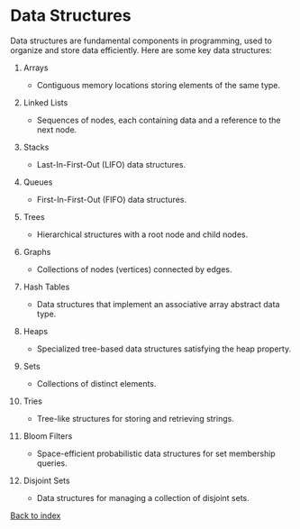 # Data Structures

Data structures are fundamental components in programming, used to organize and store data efficiently. Here are some key data structures:

1. Arrays
   - Contiguous memory locations storing elements of the same type.

2. Linked Lists
   - Sequences of nodes, each containing data and a reference to the next node.

3. Stacks
   - Last-In-First-Out (LIFO) data structures.

4. Queues
   - First-In-First-Out (FIFO) data structures.

5. Trees
   - Hierarchical structures with a root node and child nodes.

6. Graphs
   - Collections of nodes (vertices) connected by edges.

7. Hash Tables
   - Data structures that implement an associative array abstract data type.

8. Heaps
   - Specialized tree-based data structures satisfying the heap property.

9. Sets
   - Collections of distinct elements.

10. Tries
    - Tree-like structures for storing and retrieving strings.

11. Bloom Filters
    - Space-efficient probabilistic data structures for set membership queries.

12. Disjoint Sets
    - Data structures for managing a collection of disjoint sets.

[Back to index](../README.md)